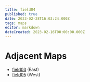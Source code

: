 ```yaml
---
title: field04
published: true
date: 2023-02-28T16:02:24.000Z
tags: maps
editor: markdown
dateCreated: 2023-02-16T00:00:00.000Z
---
```



# Adjacent Maps
 * [field03](/maps/field03) (East)
 * [field05](/maps/field05) (West)
